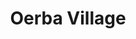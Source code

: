 ---
image_path: /images/oerba.jpg
big_image_path: /images/oerba-animated.gif
hover_image_path: /images/oerba-animated.gif
title: Oerba Village
title_link: https://soundcloud.com/bowsamic/oerba
weight: 11
offset:
    x: -1rem
    y: -2rem
---